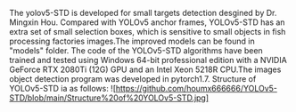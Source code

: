    The yolov5-STD is developed for small targets detection desgined by Dr. Mingxin Hou.
   Compared with YOLOv5 anchor frames, YOLOv5-STD has an extra set of small selection boxes, which is sensitive to small objects in fish processing factories images.The improved models can be found in "models" folder.
   The code of the YOLOv5-STD algorithms have been trained and tested using Windows 64-bit professional edition with a NVIDIA GeForce RTX 2080Ti (12G) GPU and an Intel Xeon 5218R CPU.The images object detection program was developed in pytorch1.7.
   Structure of YOLOv5-STD ia as follows:
![https://github.com/houmx666666/YOLOv5-STD/blob/main/Structure%20of%20YOLOv5-STD.jpg]
